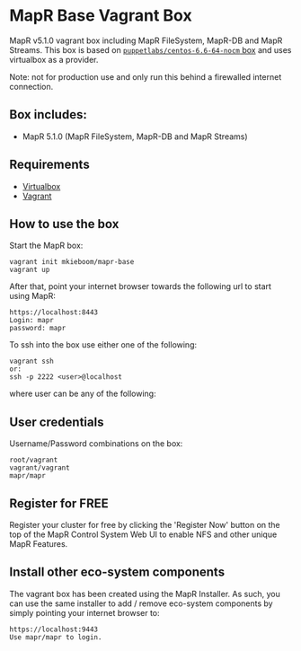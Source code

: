 # MapR Base Vagrant Box
MapR v5.1.0 vagrant box including MapR FileSystem, MapR-DB and MapR Streams. This box is based on  [`puppetlabs/centos-6.6-64-nocm` box](https://atlas.hashicorp.com/puppetlabs/boxes/centos-6.6-64-nocm) and uses virtualbox as a provider.

Note: not for production use and only run this behind a firewalled internet connection.

## Box includes:
* MapR 5.1.0 (MapR FileSystem, MapR-DB and MapR Streams)

## Requirements
* [Virtualbox](https://www.virtualbox.org/wiki/Downloads)
* [Vagrant](https://www.vagrantup.com/downloads.html)

## How to use the box
Start the MapR box:
```
vagrant init mkieboom/mapr-base
vagrant up
```

After that, point your internet browser towards the following url to start using MapR:
```
https://localhost:8443
Login: mapr
password: mapr
```

To ssh into the box use either one of the following:
```
vagrant ssh
or:
ssh -p 2222 <user>@localhost
```

where user can be any of the following:

## User credentials
Username/Password combinations on the box:
```
root/vagrant
vagrant/vagrant
mapr/mapr
```
## Register for FREE
Register your cluster for free by clicking the 'Register Now' button on the top of the MapR Control System Web UI to enable NFS and other unique MapR Features.

## Install other eco-system components
The vagrant box has been created using the MapR Installer. As such, you can use the same installer to add / remove eco-system components by simply pointing your internet browser to:
```
https://localhost:9443
Use mapr/mapr to login.
```